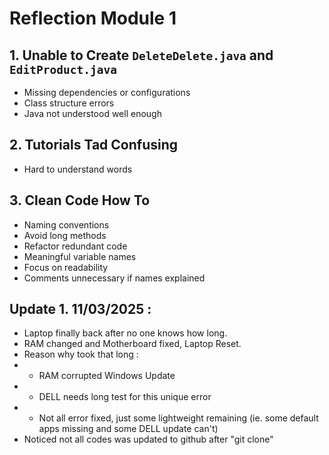 # Reflection Module 1

## 1. Unable to Create `DeleteDelete.java` and `EditProduct.java`
- Missing dependencies or configurations
- Class structure errors
- Java not understood well enough

## 2. Tutorials Tad Confusing
- Hard to understand words

## 3. Clean Code How To
- Naming conventions
- Avoid long methods
- Refactor redundant code
- Meaningful variable names
- Focus on readability
- Comments unnecessary if names explained

## Update 1. 11/03/2025 :
- Laptop finally back after no one knows how long.
- RAM changed and Motherboard fixed, Laptop Reset.
- Reason why took that long :
- - RAM corrupted Windows Update
- - DELL needs long test for this unique error
- - Not all error fixed, just some lightweight remaining (ie. some default apps missing and some DELL update can't)
- Noticed not all codes was updated to github after "git clone"